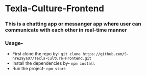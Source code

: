 # Texla-Culture-Frontend

### This is a chatting app or messanger app where user can communicate with each other in real-time manner

### Usage-
* First clone the repo by-
```git clone https://github.com/S-hre29ya07/Texla-Culture-Frontend.git```
* Install the dependencies by-
```npm install```
* Run the project-
```npm start```


